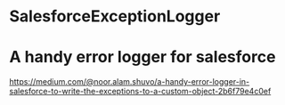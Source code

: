 # SalesforceExceptionLogger
# A handy error logger for salesforce


https://medium.com/@noor.alam.shuvo/a-handy-error-logger-in-salesforce-to-write-the-exceptions-to-a-custom-object-2b6f79e4c0ef



